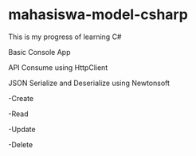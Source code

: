 # mahasiswa-model-csharp

This is my progress of learning C#

Basic Console App

API Consume using HttpClient

JSON Serialize and Deserialize using Newtonsoft

-Create

-Read

-Update

-Delete




